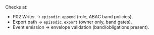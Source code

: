 Checks at:
- P02 Writer → `episodic.append` (role, ABAC band policies).
- Export path → `episodic.export` (owner only, band gates).
- Event emission → envelope validation (band/obligations present).
